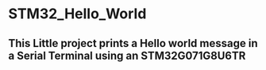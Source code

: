 # STM32_Hello_World
This Little project prints a Hello world message in a Serial Terminal using an STM32G071G8U6TR
 - 
